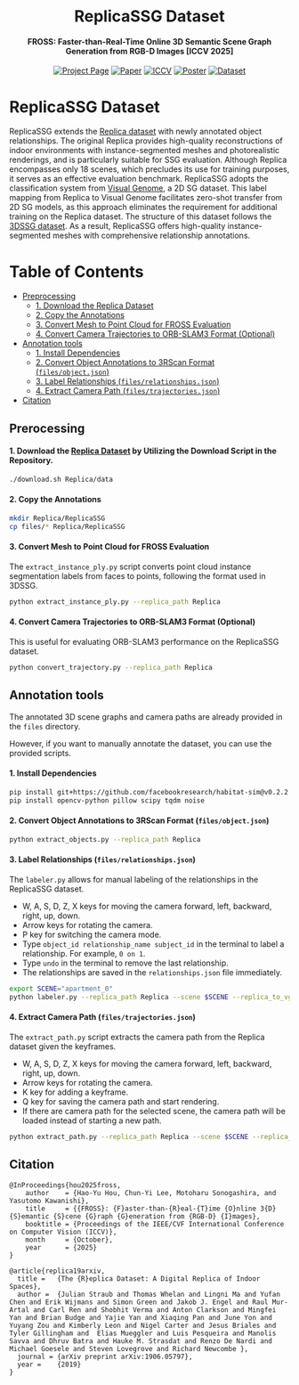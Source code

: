 <div align="center">

# ReplicaSSG Dataset
#### FROSS: Faster-than-Real-Time Online 3D Semantic Scene Graph Generation from RGB-D Images [ICCV 2025]

[![Project Page](https://img.shields.io/badge/Project-Page-green)](TODO)
[![Paper](https://img.shields.io/badge/Paper-arXiv-green)](TODO)
[![ICCV](https://img.shields.io/badge/ICCV-2025-steelblue)](TODO)
[![Poster](https://img.shields.io/badge/Poster-PDF-blue)](TODO)
[![Dataset](https://img.shields.io/badge/Code-FROSS-blue)](https://github.com/Howardkhh/FROSS)

</div>

# ReplicaSSG Dataset
ReplicaSSG extends the [Replica dataset](https://github.com/facebookresearch/Replica-Dataset) with newly annotated object relationships. The original Replica provides high-quality reconstructions of indoor environments with instance-segmented meshes and photorealistic renderings, and is particularly suitable for SSG evaluation. Although Replica encompasses only 18 scenes, which precludes its use for training purposes, it serves as an effective evaluation benchmark. ReplicaSSG adopts the classification system from [Visual Genome](https://homes.cs.washington.edu/~ranjay/visualgenome/index.html), a 2D SG dataset. This label mapping from Replica to Visual Genome facilitates zero-shot transfer from 2D SG models, as this approach eliminates the requirement for additional training on the Replica dataset. The structure of this dataset follows the [3DSSG dataset](https://github.com/3DSSG/3DSSG.github.io). As a result, ReplicaSSG offers high-quality instance-segmented meshes with comprehensive relationship annotations.

# Table of Contents
- [Preprocessing](#prerocessing)
  - [1. Download the Replica Dataset](#1-download-the-replica-dataset)
  - [2. Copy the Annotations](#2-copy-the-annotations)
  - [3. Convert Mesh to Point Cloud for FROSS Evaluation](#3-convert-mesh-to-point-cloud-for-fross-evaluation)
  - [4. Convert Camera Trajectories to ORB-SLAM3 Format (Optional)](#4-convert-camera-trajectories-to-orb-slam3-format-optional)
- [Annotation tools](#annotation-tools)
  - [1. Install Dependencies](#1-install-dependencies)
  - [2. Convert Object Annotations to 3RScan Format (`files/object.json`)](#2-convert-object-annotations-to-3rscan-format-filesobjectjson)
  - [3. Label Relationships (`files/relationships.json`)](#3-label-relationships-filesrelationshipsjson)
  - [4. Extract Camera Path (`files/trajectories.json`)](#4-extract-camera-path-filestrajectoriesjson)
- [Citation](#citation)

## Prerocessing
#### 1. Download the [Replica Dataset](https://github.com/facebookresearch/Replica-Dataset) by Utilizing the Download Script in the Repository.
```bash
./download.sh Replica/data
```

#### 2. Copy the Annotations
```bash
mkdir Replica/ReplicaSSG
cp files/* Replica/ReplicaSSG
```

#### 3. Convert Mesh to Point Cloud for FROSS Evaluation
The `extract_instance_ply.py` script converts point cloud instance segmentation labels from faces to points, following the format used in 3DSSG.
```bash
python extract_instance_ply.py --replica_path Replica
```

#### 4. Convert Camera Trajectories to ORB-SLAM3 Format (Optional)
This is useful for evaluating ORB-SLAM3 performance on the ReplicaSSG dataset.
```bash
python convert_trajectory.py --replica_path Replica
```

## Annotation tools
The annotated 3D scene graphs and camera paths are already provided in the `files` directory.

However, if you want to manually annotate the dataset, you can use the provided scripts.

#### 1. Install Dependencies
```bash
pip install git+https://github.com/facebookresearch/habitat-sim@v0.2.2
pip install opencv-python pillow scipy tqdm noise
```

#### 2. Convert Object Annotations to 3RScan Format (`files/object.json`)
```bash
python extract_objects.py --replica_path Replica
```

#### 3. Label Relationships (`files/relationships.json`)
The `labeler.py` allows for manual labeling of the relationships in the ReplicaSSG dataset.

- W, A, S, D, Z, X keys for moving the camera forward, left, backward, right, up, down.
- Arrow keys for rotating the camera.
- P key for switching the camera mode.
- Type `object_id relationship_name subject_id` in the terminal to label a relationship. For example, `0 on 1`.
- Type `undo` in the terminal to remove the last relationship.
- The relationships are saved in the `relationships.json` file immediately.

```bash
export SCENE="apartment_0"
python labeler.py --replica_path Replica --scene $SCENE --replica_to_vg_path Replica/ReplicaSSG/replica_to_visual_genome.json --relationship_path Replica/ReplicaSSG/relationships.json
```

#### 4. Extract Camera Path (`files/trajectories.json`)
The `extract_path.py` script extracts the camera path from the Replica dataset given the keyframes.

- W, A, S, D, Z, X keys for moving the camera forward, left, backward, right, up, down.
- Arrow keys for rotating the camera.
- K key for adding a keyframe.
- Q key for saving the camera path and start rendering.
- If there are camera path for the selected scene, the camera path will be loaded instead of starting a new path.

```bash
python extract_path.py --replica_path Replica --scene $SCENE --replica_to_vg_path Replica/ReplicaSSG/replica_to_visual_genome.json --trajectory_path Replica/ReplicaSSG/trajectories.json --output_dir Replica/data/
```

## Citation

```
@InProceedings{hou2025fross,
    author    = {Hao-Yu Hou, Chun-Yi Lee, Motoharu Sonogashira, and Yasutomo Kawanishi},
    title     = {{FROSS}: {F}aster-than-{R}eal-{T}ime {O}nline 3{D} {S}emantic {S}cene {G}raph {G}eneration from {RGB-D} {I}mages},
    booktitle = {Proceedings of the IEEE/CVF International Conference on Computer Vision (ICCV)},
    month     = {October},
    year      = {2025}
}
```
```
@article{replica19arxiv,
  title =   {The {R}eplica Dataset: A Digital Replica of Indoor Spaces},
  author =  {Julian Straub and Thomas Whelan and Lingni Ma and Yufan Chen and Erik Wijmans and Simon Green and Jakob J. Engel and Raul Mur-Artal and Carl Ren and Shobhit Verma and Anton Clarkson and Mingfei Yan and Brian Budge and Yajie Yan and Xiaqing Pan and June Yon and Yuyang Zou and Kimberly Leon and Nigel Carter and Jesus Briales and  Tyler Gillingham and  Elias Mueggler and Luis Pesqueira and Manolis Savva and Dhruv Batra and Hauke M. Strasdat and Renzo De Nardi and Michael Goesele and Steven Lovegrove and Richard Newcombe },
  journal = {arXiv preprint arXiv:1906.05797},
  year =    {2019}
}
```